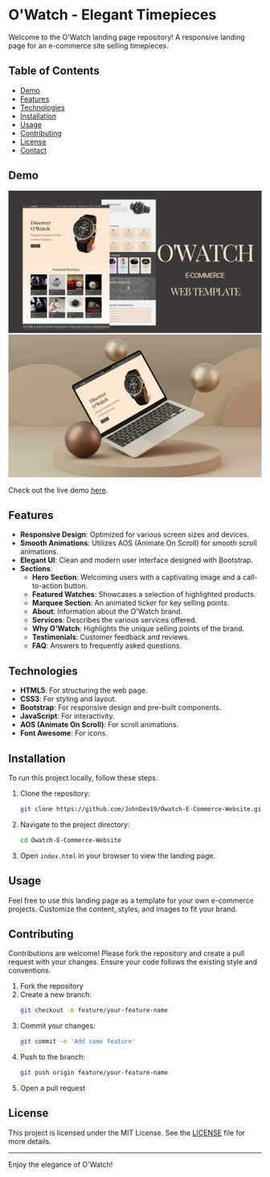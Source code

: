 # O'Watch - Elegant Timepieces

Welcome to the O'Watch landing page repository! A responsive landing page for an e-commerce site selling timepieces. 

## Table of Contents

- [Demo](#demo)
- [Features](#features)
- [Technologies](#technologies)
- [Installation](#installation)
- [Usage](#usage)
- [Contributing](#contributing)
- [License](#license)
- [Contact](#contact)

## Demo

![O'Watch Demo](owatch.jpg)
![O'Watch Demo](laptop.jpg)

Check out the live demo [here](https://johndev19.github.io/OWatch-E-Commerce-Website/).

## Features

- **Responsive Design**: Optimized for various screen sizes and devices.
- **Smooth Animations**: Utilizes AOS (Animate On Scroll) for smooth scroll animations.
- **Elegant UI**: Clean and modern user interface designed with Bootstrap.
- **Sections**:
  - **Hero Section**: Welcoming users with a captivating image and a call-to-action button.
  - **Featured Watches**: Showcases a selection of highlighted products.
  - **Marquee Section**: An animated ticker for key selling points.
  - **About**: Information about the O'Watch brand.
  - **Services**: Describes the various services offered.
  - **Why O'Watch**: Highlights the unique selling points of the brand.
  - **Testimonials**: Customer feedback and reviews.
  - **FAQ**: Answers to frequently asked questions.

## Technologies

- **HTML5**: For structuring the web page.
- **CSS3**: For styling and layout.
- **Bootstrap**: For responsive design and pre-built components.
- **JavaScript**: For interactivity.
- **AOS (Animate On Scroll)**: For scroll animations.
- **Font Awesome**: For icons.

## Installation

To run this project locally, follow these steps:

1. Clone the repository:
    ```sh
    git clone https://github.com/JohnDev19/Owatch-E-Commerce-Website.git
    ```
2. Navigate to the project directory:
    ```sh
    cd Owatch-E-Commerce-Website
    ```
3. Open `index.html` in your browser to view the landing page.

## Usage

Feel free to use this landing page as a template for your own e-commerce projects. Customize the content, styles, and images to fit your brand.

## Contributing

Contributions are welcome! Please fork the repository and create a pull request with your changes. Ensure your code follows the existing style and conventions.

1. Fork the repository
2. Create a new branch:
    ```sh
    git checkout -b feature/your-feature-name
    ```
3. Commit your changes:
    ```sh
    git commit -m 'Add some feature'
    ```
4. Push to the branch:
    ```sh
    git push origin feature/your-feature-name
    ```
5. Open a pull request

## License

This project is licensed under the MIT License. See the [LICENSE](LICENSE) file for more details.

---

Enjoy the elegance of O'Watch!
